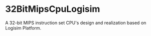 # 32BitMipsCpuLogisim
A 32-bit MIPS instruction set CPU's design and realization based on Logisim Platform.

